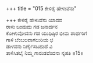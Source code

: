 +++
title = "015 ಕೇಳಿರೈ ಹೇಳುವೆನು"

+++
ಕೇಳಿರೈ ಹೇಳುವೆನು ಯಾದವ  
ರಾಳು ಬಂದುದು ಗಡ ಜನಾರ್ದನ  
ಕೋಳುವೋದನು ಗಡ ಯುಧಿಷ್ಠಿರ ಭೀಮ ಪಾರ್ಥರಿಗೆ   
ಗಾಳಿ ಬೆಂಬಲವಾಗಲುರಿಯ ಛ  
ಡಾಳವನು ನಿರ್ಣೈಸಬಹುದೆ ವಿ  
ತಾಳಿಸಿತಲೈ ನಿಮ್ಮ ಗಾರುಡವೆಂದನಾ ನೃಪತಿ     ॥15॥